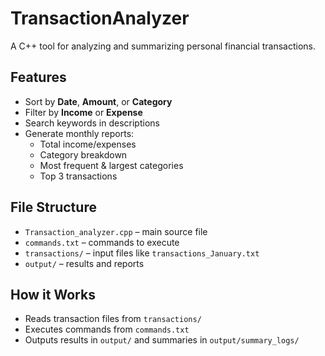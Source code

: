 # TransactionAnalyzer

A C++ tool for analyzing and summarizing personal financial transactions.

## Features

- Sort by **Date**, **Amount**, or **Category**
- Filter by **Income** or **Expense**
- Search keywords in descriptions
- Generate monthly reports:
  - Total income/expenses
  - Category breakdown
  - Most frequent & largest categories
  - Top 3 transactions

## File Structure

- `Transaction_analyzer.cpp` – main source file  
- `commands.txt` – commands to execute  
- `transactions/` – input files like `transactions_January.txt`  
- `output/` – results and reports

## How it Works

- Reads transaction files from `transactions/`
- Executes commands from `commands.txt`
- Outputs results in `output/` and summaries in `output/summary_logs/`


